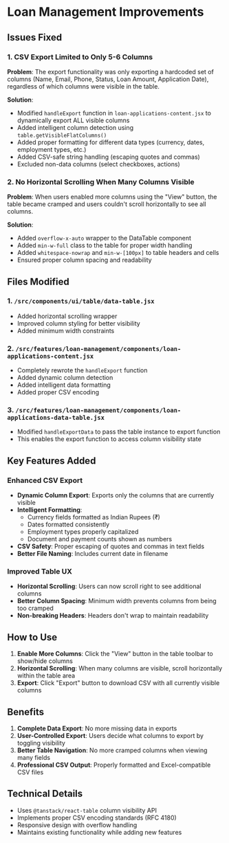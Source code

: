 # Loan Management Improvements

## Issues Fixed

### 1. CSV Export Limited to Only 5-6 Columns
**Problem**: The export functionality was only exporting a hardcoded set of columns (Name, Email, Phone, Status, Loan Amount, Application Date), regardless of which columns were visible in the table.

**Solution**: 
- Modified `handleExport` function in `loan-applications-content.jsx` to dynamically export ALL visible columns
- Added intelligent column detection using `table.getVisibleFlatColumns()`
- Added proper formatting for different data types (currency, dates, employment types, etc.)
- Added CSV-safe string handling (escaping quotes and commas)
- Excluded non-data columns (select checkboxes, actions)

### 2. No Horizontal Scrolling When Many Columns Visible
**Problem**: When users enabled more columns using the "View" button, the table became cramped and users couldn't scroll horizontally to see all columns.

**Solution**:
- Added `overflow-x-auto` wrapper to the DataTable component
- Added `min-w-full` class to the table for proper width handling
- Added `whitespace-nowrap` and `min-w-[100px]` to table headers and cells
- Ensured proper column spacing and readability

## Files Modified

### 1. `/src/components/ui/table/data-table.jsx`
- Added horizontal scrolling wrapper
- Improved column styling for better visibility
- Added minimum width constraints

### 2. `/src/features/loan-management/components/loan-applications-content.jsx`
- Completely rewrote the `handleExport` function
- Added dynamic column detection
- Added intelligent data formatting
- Added proper CSV encoding

### 3. `/src/features/loan-management/components/loan-applications-data-table.jsx`
- Modified `handleExportData` to pass the table instance to export function
- This enables the export function to access column visibility state

## Key Features Added

### Enhanced CSV Export
- **Dynamic Column Export**: Exports only the columns that are currently visible
- **Intelligent Formatting**: 
  - Currency fields formatted as Indian Rupees (₹)
  - Dates formatted consistently
  - Employment types properly capitalized
  - Document and payment counts shown as numbers
- **CSV Safety**: Proper escaping of quotes and commas in text fields
- **Better File Naming**: Includes current date in filename

### Improved Table UX
- **Horizontal Scrolling**: Users can now scroll right to see additional columns
- **Better Column Spacing**: Minimum width prevents columns from being too cramped
- **Non-breaking Headers**: Headers don't wrap to maintain readability

## How to Use

1. **Enable More Columns**: Click the "View" button in the table toolbar to show/hide columns
2. **Horizontal Scrolling**: When many columns are visible, scroll horizontally within the table area
3. **Export**: Click "Export" button to download CSV with all currently visible columns

## Benefits

1. **Complete Data Export**: No more missing data in exports
2. **User-Controlled Export**: Users decide what columns to export by toggling visibility
3. **Better Table Navigation**: No more cramped columns when viewing many fields
4. **Professional CSV Output**: Properly formatted and Excel-compatible CSV files

## Technical Details

- Uses `@tanstack/react-table` column visibility API
- Implements proper CSV encoding standards (RFC 4180)
- Responsive design with overflow handling
- Maintains existing functionality while adding new features